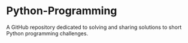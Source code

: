 # Python-Programming
A GitHub repository dedicated to solving and sharing solutions to short Python programming challenges.

